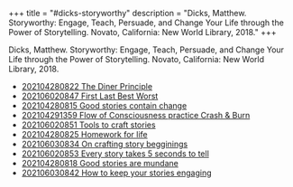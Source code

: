 +++
title = "#dicks-storyworthy"
description = "Dicks, Matthew. Storyworthy: Engage, Teach, Persuade, and Change Your Life through the Power of Storytelling. Novato, California: New World Library, 2018."
+++

Dicks, Matthew. Storyworthy: Engage, Teach, Persuade, and Change Your Life through the Power of Storytelling. Novato, California: New World Library, 2018.

- [202104280822 The Diner Principle](/zettelkasten/202104280822-the-diner-principle)
- [202106020847 First Last Best Worst](/zettelkasten/202106020847-first-last-best-worst)
- [202104280815 Good stories contain change](/zettelkasten/202104280815-good-stories-contain-change)
- [202104291359 Flow of Consciousness practice Crash & Burn](/zettelkasten/202104291359-flow-of-consciousness-practice-crash---burn)
- [202106020851 Tools to craft stories](/zettelkasten/202106020851-tools-to-craft-stories)
- [202104280825 Homework for life](/zettelkasten/202104280825-homework-for-life)
- [202106030834 On crafting story begginings](/zettelkasten/202106030834-on-crafting-story-begginings)
- [202106020853 Every story takes 5 seconds to tell](/zettelkasten/202106020853-every-story-takes-5-seconds-to-tell)
- [202104280818 Good stories are mundane](/zettelkasten/202104280818-good-stories-are-mundane)
- [202106030842 How to keep your stories engaging](/zettelkasten/202106030842-how-to-keep-your-stories-engaging)
